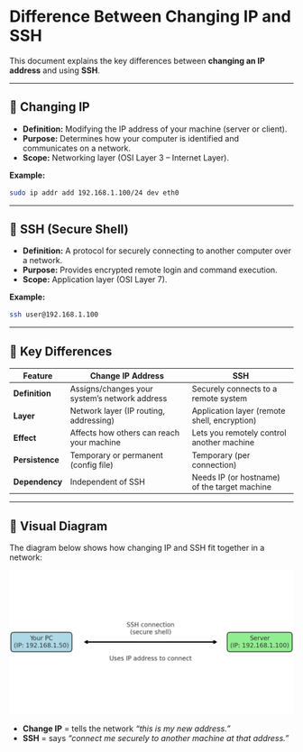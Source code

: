 # Difference Between Changing IP and SSH

This document explains the key differences between **changing an IP address** and using **SSH**.

---

## 🔹 Changing IP
- **Definition:** Modifying the IP address of your machine (server or client).  
- **Purpose:** Determines how your computer is identified and communicates on a network.  
- **Scope:** Networking layer (OSI Layer 3 – Internet Layer).  

**Example:**
```bash
sudo ip addr add 192.168.1.100/24 dev eth0
```

---

## 🔹 SSH (Secure Shell)
- **Definition:** A protocol for securely connecting to another computer over a network.  
- **Purpose:** Provides encrypted remote login and command execution.  
- **Scope:** Application layer (OSI Layer 7).  

**Example:**
```bash
ssh user@192.168.1.100
```

---

## 🔹 Key Differences

| Feature            | Change IP Address | SSH |
|--------------------|------------------|-----|
| **Definition**     | Assigns/changes your system’s network address | Securely connects to a remote system |
| **Layer**          | Network layer (IP routing, addressing) | Application layer (remote shell, encryption) |
| **Effect**         | Affects how others can reach your machine | Lets you remotely control another machine |
| **Persistence**    | Temporary or permanent (config file) | Temporary (per connection) |
| **Dependency**     | Independent of SSH | Needs IP (or hostname) of the target machine |

---

## 🔹 Visual Diagram

The diagram below shows how changing IP and SSH fit together in a network:

![IP vs SSH](ip_vs_ssh_diagram.png)

- **Change IP** = tells the network *“this is my new address.”*  
- **SSH** = says *“connect me securely to another machine at that address.”*  
